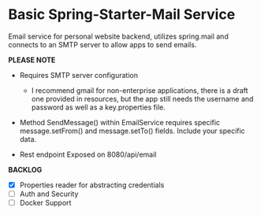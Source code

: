 # Basic Spring-Starter-Mail Service

Email service for personal website backend, utilizes spring.mail and connects to an SMTP server to allow apps to send emails.

**PLEASE NOTE**

- Requires SMTP server configuration

    - I recommend gmail for non-enterprise applications, there is a draft one provided in resources, but the app still needs the username and password as well as a key.properties file.


- Method SendMessage() within EmailService requires specific message.setFrom() and message.setTo() fields. Include your specific data.

- Rest endpoint Exposed on 8080/api/email

**BACKLOG**

- [x] Properties reader for abstracting credentials
- [ ] Auth and Security
- [ ] Docker Support
